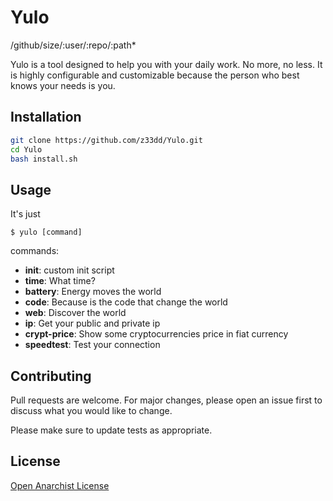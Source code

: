 # Yulo

/github/size/:user/:repo/:path*

Yulo is a tool designed to help you with your daily work. No more, no less. It is highly configurable and customizable because the person who best knows your needs is you.

## Installation
```bash
git clone https://github.com/z33dd/Yulo.git
cd Yulo
bash install.sh
```
## Usage
It's just
```
$ yulo [command]
```
commands:
- **init**: custom init script
- **time**: What time?
- **battery**: Energy moves the world
- **code**: Because is the code that change the world
- **web**: Discover the world
- **ip**: Get your public and private ip
- **crypt-price**: Show some cryptocurrencies price in fiat currency
- **speedtest**: Test your connection

## Contributing

Pull requests are welcome. For major changes, please open an issue first to discuss what you would like to change.

Please make sure to update tests as appropriate.

## License
[Open Anarchist License](https://github.com/AnarchistLicense/OpenAnarchistLicense)
